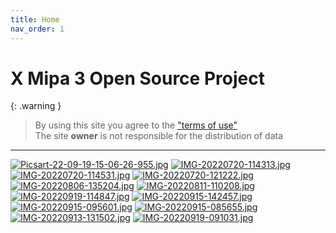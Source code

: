 ```yaml
---
title: Home
nav_order: 1
---
```


# X Mipa 3 Open Source Project


{: .warning }
> By using this site you agree to the ["terms of use"](termofuse.md)<br>
> The site **owner** is not responsible for the distribution of data

___

[![Picsart-22-09-19-15-06-26-955.jpg](https://i.postimg.cc/6QYzFZLV/Picsart-22-09-19-15-06-26-955.jpg)](https://postimg.cc/v1xWVcKD)
[![IMG-20220720-114313.jpg](https://i.postimg.cc/2yt6c4GX/IMG-20220720-114313.jpg)](https://postimg.cc/Lgz2hgrz)
[![IMG-20220720-114531.jpg](https://i.postimg.cc/xjpc12Qy/IMG-20220720-114531.jpg)](https://postimg.cc/23vz0gVV)
[![IMG-20220720-121222.jpg](https://i.postimg.cc/NfyLyzfh/IMG-20220720-121222.jpg)](https://postimg.cc/fJNMp595)
[![IMG-20220806-135204.jpg](https://i.postimg.cc/vB6Sxyjg/IMG-20220806-135204.jpg)](https://postimg.cc/S2kGHBmk)
[![IMG-20220811-110208.jpg](https://i.postimg.cc/fWFvdYKF/IMG-20220811-110208.jpg)](https://postimg.cc/BtTD9LRc)
[![IMG-20220919-114847.jpg](https://i.postimg.cc/C5vXC5c7/IMG-20220919-114847.jpg)](https://postimg.cc/wRmwgq8R)
[![IMG-20220915-142457.jpg](https://i.postimg.cc/kXc3Yt8s/IMG-20220915-142457.jpg)](https://postimg.cc/3ddcdNt0)
[![IMG-20220915-095601.jpg](https://i.postimg.cc/90P5hDkW/IMG-20220915-095601.jpg)](https://postimg.cc/5Qtk521G)
[![IMG-20220915-085655.jpg](https://i.postimg.cc/YCztjdwV/IMG-20220915-085655.jpg)](https://postimg.cc/qNqP5XqX)
[![IMG-20220913-131502.jpg](https://i.postimg.cc/13Q99Lbw/IMG-20220913-131502.jpg)](https://postimg.cc/N5dhDPsj)
[![IMG-20220919-091031.jpg](https://i.postimg.cc/tgdpZ2Qw/IMG-20220919-091031.jpg)](https://postimg.cc/QBMRvgMJ)
